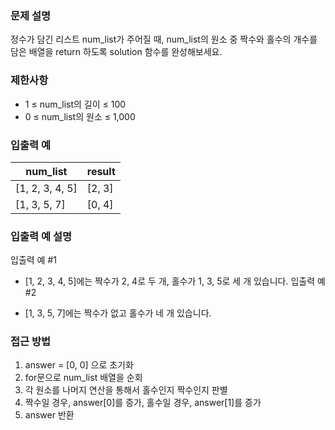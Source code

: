 ### 문제 설명

정수가 담긴 리스트 num_list가 주어질 때, num_list의 원소 중 짝수와 홀수의 개수를 담은 배열을 return 하도록 solution 함수를 완성해보세요.

### 제한사항

- 1 ≤ num_list의 길이 ≤ 100
- 0 ≤ num_list의 원소 ≤ 1,000

### 입출력 예

| num_list        | result |
| --------------- | ------ |
| [1, 2, 3, 4, 5] | [2, 3] |
| [1, 3, 5, 7]    | [0, 4] |

### 입출력 예 설명

입출력 예 #1

- [1, 2, 3, 4, 5]에는 짝수가 2, 4로 두 개, 홀수가 1, 3, 5로 세 개 있습니다.
  입출력 예 #2

- [1, 3, 5, 7]에는 짝수가 없고 홀수가 네 개 있습니다.

### 접근 방법

1. answer = [0, 0] 으로 초기화
2. for문으로 num_list 배열을 순회
3. 각 원소를 나머지 연산을 통해서 홀수인지 짝수인지 판별
4. 짝수일 경우, answer[0]를 증가, 홀수일 경우, answer[1]를 증가
5. answer 반환
